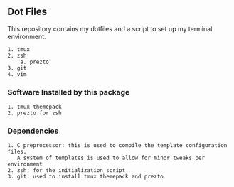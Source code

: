 ## Dot Files

This repository contains my dotfiles and a script to set up my terminal environment.

    1. tmux
    2. zsh
        a. prezto
    3. git
    4. vim

### Software Installed by this package

    1. tmux-themepack
    2. prezto for zsh

### Dependencies

    1. C preprocessor: this is used to compile the template configuration files.
       A system of templates is used to allow for minor tweaks per environment
    2. zsh: for the initialization script
    3. git: used to install tmux themepack and prezto

